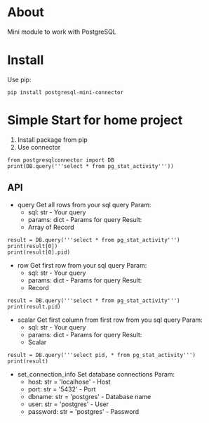 # About
Mini module to work with PostgreSQL

# Install

Use pip:
```
pip install postgresql-mini-connector
```

# Simple Start for home project

1. Install package from pip
2. Use connector
```
from postgresqlconnector import DB
print(DB.query('''select * from pg_stat_activity'''))
```

## API

* query
Get all rows from your sql query
Param:
  * sql: str - Your query
  * params: dict - Params for query 
Result:
  * Array of Record
```
result = DB.query('''select * from pg_stat_activity''')
print(result[0])
print(result[0].pid)
```
* row
Get first row from your sql query
Param:
  * sql: str - Your query
  * params: dict - Params for query 
Result:
  * Record
```
result = DB.query('''select * from pg_stat_activity''')
print(result.pid)
```
* scalar
Get first column from first row from you sql query
Param:
  * sql: str - Your query
  * params: dict - Params for query 
Result:
  * Scalar
```
result = DB.query('''select pid, * from pg_stat_activity''')
print(result)
```
* set_connection_info
Set database connections
Param:
  * host: str = 'localhose' - Host
  * port: str = '5432' - Port
  * dbname: str = 'postgres' - Database name
  * user: str = 'postgres' - User
  * password: str = 'postgres' - Password

